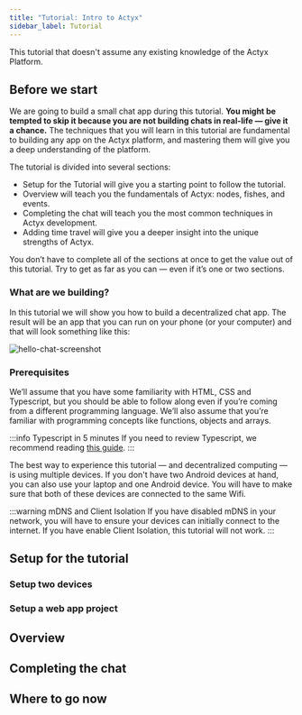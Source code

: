 ```yaml
---
title: "Tutorial: Intro to Actyx"
sidebar_label: Tutorial
---
```


This tutorial that doesn't assume any existing knowledge of the Actyx Platform.

## Before we start

We are going to build a small chat app during this tutorial. **You might be tempted to skip it because you are not building chats in real-life — give it a chance.** The techniques that you will learn in this tutorial are fundamental to building any app on the Actyx platform, and mastering them will give you a deep understanding of the platform.

The tutorial is divided into several sections:

- Setup for the Tutorial will give you a starting point to follow the tutorial.
- Overview will teach you the fundamentals of Actyx: nodes, fishes, and events.
- Completing the chat will teach you the most common techniques in Actyx development.
- Adding time travel will give you a deeper insight into the unique strengths of Actyx.

You don’t have to complete all of the sections at once to get the value out of this tutorial. Try to get as far as you can — even if it’s one or two sections.

### What are we building?

In this tutorial we will show you how to build a decentralized chat app. The result will be an app that you can run on your phone (or your computer) and that will look something like this:

![hello-chat-screenshot](/images/home/hello-chat.jpg)

### Prerequisites

We’ll assume that you have some familiarity with HTML, CSS and Typescript, but you should be able to follow along even if you’re coming from a different programming language. We’ll also assume that you’re familiar with programming concepts like functions, objects and arrays.


:::info Typescript in 5 minutes
If you need to review Typescript, we recommend reading [this guide](https://www.typescriptlang.org/docs/handbook/typescript-in-5-minutes.html). 
:::

The best way to experience this tutorial — and decentralized computing — is using multiple devices. If you don't have two Android devices at hand, you can also use your laptop and one Android device. You will have to make sure that both of these devices are connected to the same Wifi.

:::warning mDNS and Client Isolation
If you have disabled mDNS in your network, you will have to ensure your devices can initially connect to the internet. If you have enable Client Isolation, this tutorial will not work.
:::

## Setup for the tutorial

### Setup two devices

### Setup a web app project

## Overview

## Completing the chat

## Where to go now



